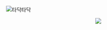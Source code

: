![타닥타닥](image_srchttps://i.pinimg.com/originals/70/37/d4/7037d478852af21357f038fac2d2e9f6.gif)
<p align="center">
  <img src="https://i.pinimg.com/originals/70/37/d4/7037d478852af21357f038fac2d2e9f6.gif">
</p>
